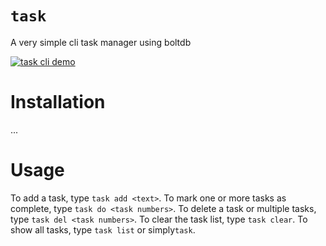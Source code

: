 # `task`

A very simple cli task manager using boltdb

[![task cli demo](https://asciinema.org/a/gonIuZ9B4L1P61Pi7pmYMEhqX.svg)](https://asciinema.org/a/gonIuZ9B4L1P61Pi7pmYMEhqX)

# Installation

...

# Usage

To add a task, type `task add <text>`.
To mark one or more tasks as complete, type `task do <task numbers>`.
To delete a task or multiple tasks, type `task del <task numbers>`.
To clear the task list, type `task clear`.
To show all tasks, type `task list` or simply`task`.
